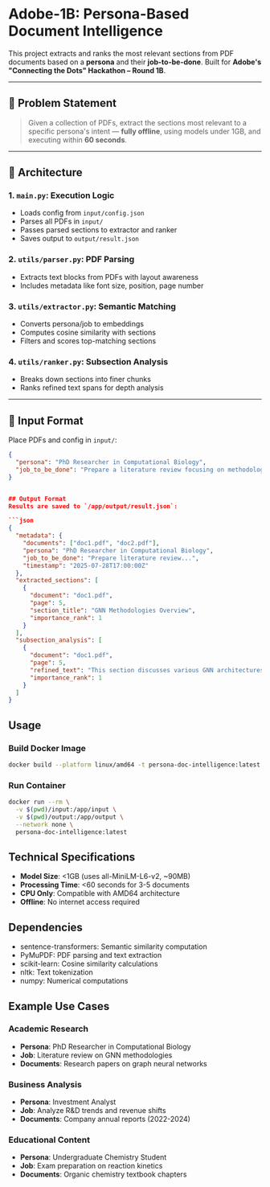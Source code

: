 
# Adobe-1B: Persona-Based Document Intelligence

This project extracts and ranks the most relevant sections from PDF documents based on a **persona** and their **job-to-be-done**. Built for **Adobe's "Connecting the Dots" Hackathon – Round 1B**.

---

## 📌 Problem Statement

> Given a collection of PDFs, extract the sections most relevant to a specific persona's intent — **fully offline**, using models under 1GB, and executing within **60 seconds**.

---

## 🧠 Architecture

### 1. `main.py`: Execution Logic
- Loads config from `input/config.json`
- Parses all PDFs in `input/`
- Passes parsed sections to extractor and ranker
- Saves output to `output/result.json`

### 2. `utils/parser.py`: PDF Parsing
- Extracts text blocks from PDFs with layout awareness
- Includes metadata like font size, position, page number

### 3. `utils/extractor.py`: Semantic Matching
- Converts persona/job to embeddings
- Computes cosine similarity with sections
- Filters and scores top-matching sections

### 4. `utils/ranker.py`: Subsection Analysis
- Breaks down sections into finer chunks
- Ranks refined text spans for depth analysis

---

## 🧾 Input Format

Place PDFs and config in `input/`:

```json
{
  "persona": "PhD Researcher in Computational Biology",
  "job_to_be_done": "Prepare a literature review focusing on methodologies, datasets, and benchmarks"
}


## Output Format
Results are saved to `/app/output/result.json`:

```json
{
  "metadata": {
    "documents": ["doc1.pdf", "doc2.pdf"],
    "persona": "PhD Researcher in Computational Biology",
    "job_to_be_done": "Prepare literature review...",
    "timestamp": "2025-07-28T17:00:00Z"
  },
  "extracted_sections": [
    {
      "document": "doc1.pdf",
      "page": 5,
      "section_title": "GNN Methodologies Overview",
      "importance_rank": 1
    }
  ],
  "subsection_analysis": [
    {
      "document": "doc1.pdf",
      "page": 5,
      "refined_text": "This section discusses various GNN architectures...",
      "importance_rank": 1
    }
  ]
}
```

## Usage

### Build Docker Image
```bash
docker build --platform linux/amd64 -t persona-doc-intelligence:latest .
```

### Run Container
```bash
docker run --rm \
  -v $(pwd)/input:/app/input \
  -v $(pwd)/output:/app/output \
  --network none \
  persona-doc-intelligence:latest
```

## Technical Specifications
- **Model Size**: <1GB (uses all-MiniLM-L6-v2, ~90MB)
- **Processing Time**: <60 seconds for 3-5 documents
- **CPU Only**: Compatible with AMD64 architecture
- **Offline**: No internet access required

## Dependencies
- sentence-transformers: Semantic similarity computation
- PyMuPDF: PDF parsing and text extraction
- scikit-learn: Cosine similarity calculations
- nltk: Text tokenization
- numpy: Numerical computations

## Example Use Cases

### Academic Research
- **Persona**: PhD Researcher in Computational Biology
- **Job**: Literature review on GNN methodologies
- **Documents**: Research papers on graph neural networks

### Business Analysis
- **Persona**: Investment Analyst
- **Job**: Analyze R&D trends and revenue shifts
- **Documents**: Company annual reports (2022-2024)

### Educational Content
- **Persona**: Undergraduate Chemistry Student
- **Job**: Exam preparation on reaction kinetics  
- **Documents**: Organic chemistry textbook chapters
